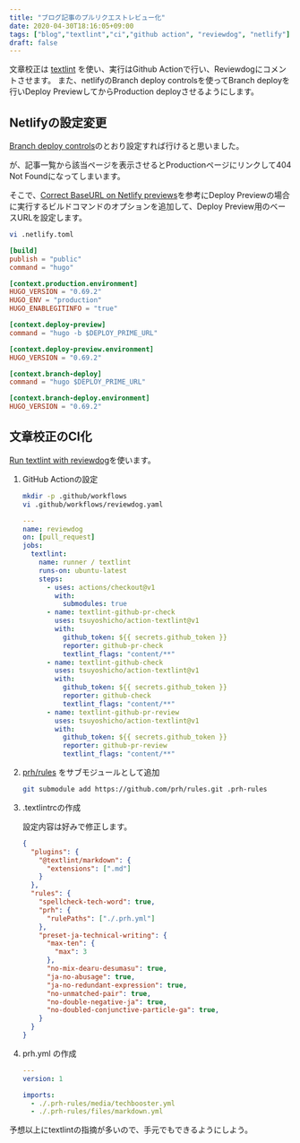 ```yaml
---
title: "ブログ記事のプルリクエストレビュー化"
date: 2020-04-30T18:16:05+09:00
tags: ["blog","textlint","ci","github action", "reviewdog", "netlify"]
draft: false
---
```


文章校正は [textlint](https://textlint.github.io/) を使い、実行はGithub Actionで行い、Reviewdogにコメントさせます。
また、netlifyのBranch deploy controlsを使ってBranch deployを行いDeploy PreviewしてからProduction deployさせるようにします。

## Netlifyの設定変更

[Branch deploy controls](https://docs.netlify.com/site-deploys/overview/#branch-deploy-controls)のとおり設定すれば行けると思いました。

が、記事一覧から該当ページを表示させるとProductionページにリンクして404 Not Foundになってしまいます。

そこで、[Correct BaseURL on Netlify previews](https://discourse.gohugo.io/t/correct-baseurl-on-netlify-previews/10429)を参考にDeploy Previewの場合に実行するビルドコマンドのオプションを追加して、Deploy Preview用のベースURLを設定します。


```bash
vi .netlify.toml
```

```toml
[build]
publish = "public"
command = "hugo"

[context.production.environment]
HUGO_VERSION = "0.69.2"
HUGO_ENV = "production"
HUGO_ENABLEGITINFO = "true"

[context.deploy-preview]
command = "hugo -b $DEPLOY_PRIME_URL"

[context.deploy-preview.environment]
HUGO_VERSION = "0.69.2"

[context.branch-deploy]
command = "hugo $DEPLOY_PRIME_URL"

[context.branch-deploy.environment]
HUGO_VERSION = "0.69.2"
```

## 文章校正のCI化

[Run textlint with reviewdog](https://github.com/marketplace/actions/run-textlint-with-reviewdog)を使います。

1. GitHub Actionの設定

    ```bash
    mkdir -p .github/workflows
    vi .github/workflows/reviewdog.yaml
    ```

    ```yaml
    ---
    name: reviewdog
    on: [pull_request]
    jobs:
      textlint:
        name: runner / textlint
        runs-on: ubuntu-latest
        steps:
          - uses: actions/checkout@v1
            with:
              submodules: true
          - name: textlint-github-pr-check
            uses: tsuyoshicho/action-textlint@v1
            with:
              github_token: ${{ secrets.github_token }}
              reporter: github-pr-check
              textlint_flags: "content/**"
          - name: textlint-github-check
            uses: tsuyoshicho/action-textlint@v1
            with:
              github_token: ${{ secrets.github_token }}
              reporter: github-check
              textlint_flags: "content/**"
          - name: textlint-github-pr-review
            uses: tsuyoshicho/action-textlint@v1
            with:
              github_token: ${{ secrets.github_token }}
              reporter: github-pr-review
              textlint_flags: "content/**"
    
    ```

1. [prh/rules](https://github.com/prh/rules) をサブモジュールとして追加

    ```bash
    git submodule add https://github.com/prh/rules.git .prh-rules
    ```

1. .textlintrcの作成

   設定内容は好みで修正します。

    ```json
    {
      "plugins": {
        "@textlint/markdown": {
          "extensions": [".md"]
        }
      },
      "rules": {
        "spellcheck-tech-word": true,
        "prh": {
          "rulePaths": ["./.prh.yml"]
        },
        "preset-ja-technical-writing": {
          "max-ten": {
            "max": 3
          },
          "no-mix-dearu-desumasu": true,
          "ja-no-abusage": true,
          "ja-no-redundant-expression": true,
          "no-unmatched-pair": true,
          "no-double-negative-ja": true,
          "no-doubled-conjunctive-particle-ga": true,
        }
      }
    }
    ```

1. prh.yml の作成

    ```yaml
    ---
    version: 1
    
    imports:
      - ./.prh-rules/media/techbooster.yml
      - ./.prh-rules/files/markdown.yml
    ```

予想以上にtextlintの指摘が多いので、手元でもできるようにしよう。
